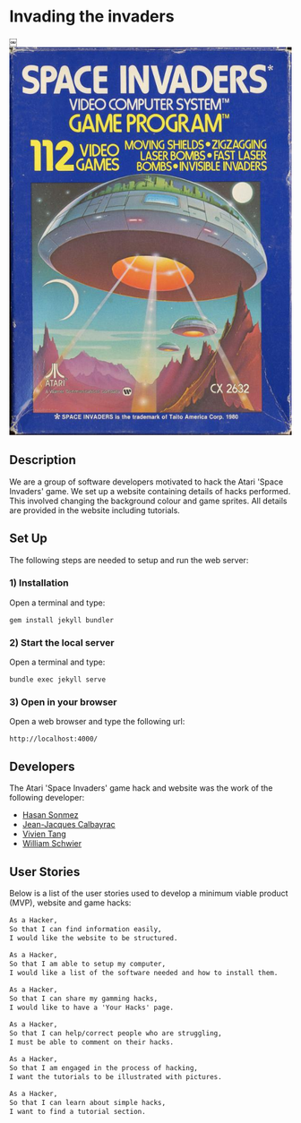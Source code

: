 # Invading the invaders

￼ ![alt text](/images/SpaceInvaders.jpg?raw=true)

## Description
We are a group of software developers motivated to hack the Atari 'Space Invaders' game. We set up a website containing details of hacks performed. This involved changing the background colour and game sprites. All details are provided in the website including tutorials.

## Set Up
The following steps are needed to setup and run the web server:

### 1) Installation
Open a terminal and type:
```
gem install jekyll bundler
```
### 2) Start the local server
Open a terminal and type:
```
bundle exec jekyll serve
```
### 3) Open in your browser
Open a web browser and type the following url:
```
http://localhost:4000/
```

## Developers
The Atari 'Space Invaders' game hack and website was the work of the following developer:

- [Hasan Sonmez](https://github.com/UltimateCoder00)
- [Jean-Jacques Calbayrac](https://github.com/gekographe)
- [Vivien Tang](https://github.com/honjintang)
- [William Schwier](https://github.com/w-schwier)

## User Stories
Below is a list of the user stories used to develop a minimum viable product (MVP), website and game hacks:

```
As a Hacker,
So that I can find information easily,
I would like the website to be structured.
```

```
As a Hacker,
So that I am able to setup my computer,
I would like a list of the software needed and how to install them.
```

```
As a Hacker,
So that I can share my gamming hacks,
I would like to have a 'Your Hacks' page.
```

```
As a Hacker,
So that I can help/correct people who are struggling,
I must be able to comment on their hacks.
```

```
As a Hacker,
So that I am engaged in the process of hacking,
I want the tutorials to be illustrated with pictures.
```

```
As a Hacker,
So that I can learn about simple hacks,
I want to find a tutorial section.
```
